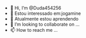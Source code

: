 - 👋 Hi, I’m @Duda454256
- 👀 Estou interessado em:jogamine
- 🌱 Atualmente estou aprendendo
- 💞️ I’m looking to collaborate on ...
- 📫 How to reach me ...

<!---
Duda454256/Duda454256 is a ✨ special ✨ repository because its `README.md` (this file) appears on your GitHub profile.
You can click the Preview link to take a look at your changes.
--->
